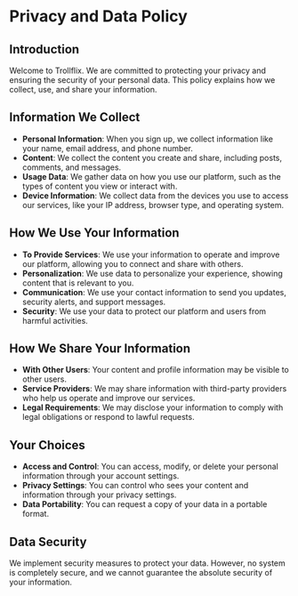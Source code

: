 # Privacy and Data Policy

## Introduction

Welcome to Trollflix. We are committed to protecting your privacy and ensuring the security of your personal data. This policy explains how we collect, use, and share your information.

## Information We Collect

- **Personal Information**: When you sign up, we collect information like your name, email address, and phone number.
- **Content**: We collect the content you create and share, including posts, comments, and messages.
- **Usage Data**: We gather data on how you use our platform, such as the types of content you view or interact with.
- **Device Information**: We collect data from the devices you use to access our services, like your IP address, browser type, and operating system.

## How We Use Your Information

- **To Provide Services**: We use your information to operate and improve our platform, allowing you to connect and share with others.
- **Personalization**: We use data to personalize your experience, showing content that is relevant to you.
- **Communication**: We use your contact information to send you updates, security alerts, and support messages.
- **Security**: We use your data to protect our platform and users from harmful activities.

## How We Share Your Information

- **With Other Users**: Your content and profile information may be visible to other users.
- **Service Providers**: We may share information with third-party providers who help us operate and improve our services.
- **Legal Requirements**: We may disclose your information to comply with legal obligations or respond to lawful requests.

## Your Choices

- **Access and Control**: You can access, modify, or delete your personal information through your account settings.
- **Privacy Settings**: You can control who sees your content and information through your privacy settings.
- **Data Portability**: You can request a copy of your data in a portable format.

## Data Security

We implement security measures to protect your data. However, no system is completely secure, and we cannot guarantee the absolute security of your information.
